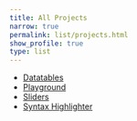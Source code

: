 ```yaml
---
title: All Projects
narrow: true
permalink: list/projects.html
show_profile: true
type: list
---
```


<!-- {% for project in site.projects %}
- [{{ project.title }}]({{ site.baseurl }}{{ project.url }})
{% endfor %} -->


<ul>
    <li><a href="/code/datatables/">Datatables</a></li>
    <li><a href="/code/playground/">Playground</a></li>
    <li><a href="/code/sliders/">Sliders</a></li>
    <li><a href="/code/syntaxhighlighter/">Syntax Highlighter</a></li>
</ul>